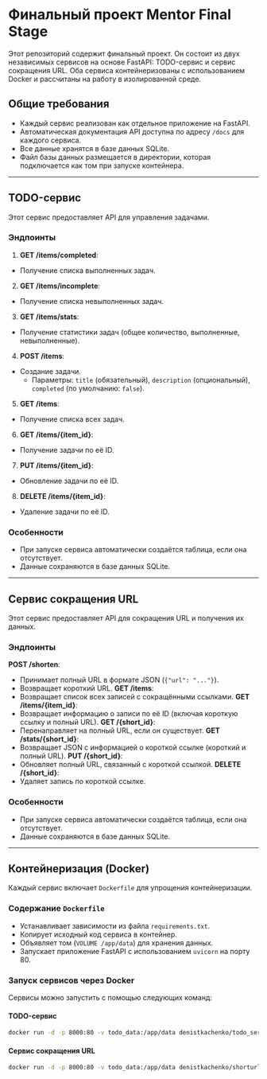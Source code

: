 # Финальный проект Mentor Final Stage

Этот репозиторий содержит финальный проект. Он состоит из двух независимых сервисов на основе FastAPI: TODO-сервис и сервис сокращения URL. Оба сервиса контейнеризованы с использованием Docker и рассчитаны на работу в изолированной среде.

## Общие требования

- Каждый сервис реализован как отдельное приложение на FastAPI.
- Автоматическая документация API доступна по адресу `/docs` для каждого сервиса.
- Все данные хранятся в базе данных SQLite.
- Файл базы данных размещается в директории, которая подключается как том при запуске контейнера.

---

## TODO-сервис

Этот сервис предоставляет API для управления задачами.

### Эндпоинты

1. **GET /items/completed**:
- Получение списка выполненных задач.
2. **GET /items/incomplete**:
- Получение списка невыполненных задач.
3. **GET /items/stats**:
- Получение статистики задач (общее количество, выполненные, невыполненные).
4. **POST /items**:
- Создание задачи.
  - Параметры: `title` (обязательный), `description` (опциональный), `completed` (по умолчанию: `false`).
5. **GET /items**:
- Получение списка всех задач.
6. **GET /items/{item_id}**:
- Получение задачи по её ID.
7. **PUT /items/{item_id}**:
- Обновление задачи по её ID.
8. **DELETE /items/{item_id}**:
- Удаление задачи по её ID.

### Особенности

- При запуске сервиса автоматически создаётся таблица, если она отсутствует.
- Данные сохраняются в базе данных SQLite.

---

## Сервис сокращения URL

Этот сервис предоставляет API для сокращения URL и получения их данных.

### Эндпоинты

**POST /shorten**: 
- Принимает полный URL в формате JSON (`{"url": "..."}`).
- Возвращает короткий URL.
**GET /items**:
- Возвращает список всех записей с сокращёнными ссылками.
**GET /items/{item_id}**: 
- Возвращает информацию о записи по её ID (включая короткую ссылку и полный URL).
**GET /{short_id}**: 
- Перенаправляет на полный URL, если он существует.
**GET /stats/{short_id}**: 
- Возвращает JSON с информацией о короткой ссылке (короткий и полный URL).
**PUT /{short_id}**: 
- Обновляет полный URL, связанный с короткой ссылкой.
**DELETE /{short_id}**: 
- Удаляет запись по короткой ссылке.

### Особенности

- При запуске сервиса автоматически создаётся таблица, если она отсутствует.
- Данные сохраняются в базе данных SQLite.

---

## Контейнеризация (Docker)

Каждый сервис включает `Dockerfile` для упрощения контейнеризации.

### Содержание `Dockerfile`

- Устанавливает зависимости из файла `requirements.txt`.
- Копирует исходный код сервиса в контейнер.
- Объявляет том (`VOLUME /app/data`) для хранения данных.
- Запускает приложение FastAPI с использованием `uvicorn` на порту 80.

### Запуск сервисов через Docker

Сервисы можно запустить с помощью следующих команд:

#### TODO-сервис

```bash
docker run -d -p 8000:80 -v todo_data:/app/data denistkachenko/todo_service:latest
```
#### Сервис сокращения URL

```bash
docker run -d -p 8000:80 -v todo_data:/app/data denistkachenko/shorturl_service:latest
```
